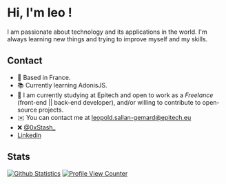 # Hi, I'm leo !

I am passionate about technology and its applications in the world. I'm always learning new things and trying to improve myself and my skills.

## Contact

- 📍 Based in France.
- 📚 Currently learning AdonisJS.
- 🏫 I am currently studying at Epitech and open to work as a *Freelance* (front-end || back-end developer), and/or willing to contribute to open-source projects.
- ✉️ You can contact me at [leopold.sallan-gemard@epitech.eu](mailto:leopold.sallan-gemard@epitech.eu)
- ❌ [@0xStash_](https://twitter.com/0xStash_)
- [Linkedin](https://www.linkedin.com/in/leopold-sallan-gemard/)

## Stats

[![Github Statistics](https://github-readme-stats.vercel.app/api?username=sgLeopold&count_private=true&show_icons=true&hide_border=true&theme=radical)](https://github.com/sgLeopold)
[![Profile View Counter](https://komarev.com/ghpvc/?username=sgLeopold)](https://github.com/sgLeopold)
